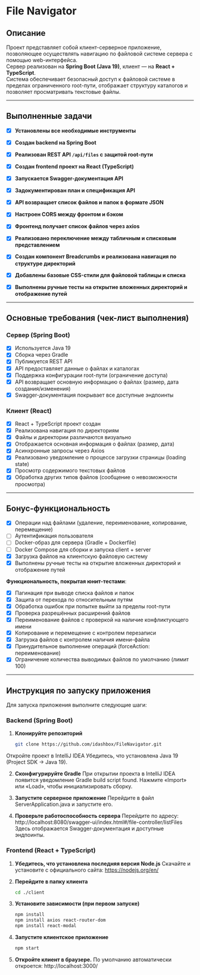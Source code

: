 # File Navigator

##  Описание

Проект представляет собой клиент-серверное приложение, позволяющее осуществлять навигацию по файловой системе сервера с помощью web-интерфейса.  
Сервер реализован на **Spring Boot (Java 19)**, клиент — на **React + TypeScript**.  
Система обеспечивает безопасный доступ к файловой системе в пределах ограниченного root-пути, отображает структуру каталогов и позволяет просматривать текстовые файлы.

---

## Выполненные задачи

- [x] **Установлены все необходимые инструменты**
- [x] **Создан backend на Spring Boot**
- [x] **Реализован REST API `/api/files` с защитой root-пути**
- [x] **Создан frontend проект на React (TypeScript)**
- [x] **Запускается Swagger-документация API**
- [x] **Задокументирован план и спецификация API**
- [x] **API возвращает список файлов и папок в формате JSON**
- [x] **Настроен CORS между фронтом и бэком**
- [x] **Фронтенд получает список файлов через axios**
- [x] **Реализовано переключение между табличным и списковым представлением**
- [x] **Создан компонент Breadcrumbs и реализована навигация по структуре директорий**
- [x] **Добавлены базовые CSS-стили для файловой таблицы и списка**
- [x] **Выполнены ручные тесты на открытие вложенных директорий и отображение путей**


---

## Основные требования (чек-лист выполнения)

### Сервер (Spring Boot)

- [x] Используется Java 19
- [x] Сборка через Gradle
- [x] Публикуется REST API
- [x] API предоставляет данные о файлах и каталогах
- [x] Поддержка конфигурации root-пути (ограничение доступа)
- [x] API возвращает основную информацию о файлах (размер, дата создания/изменения)
- [x] Swagger-документация покрывает все доступные эндпоинты

### Клиент (React)

- [x] React + TypeScript проект создан
- [x] Реализована навигация по директориям
- [x] Файлы и директории различаются визуально
- [x] Отображается основная информация о файлах (размер, дата)
- [x] Асинхронные запросы через Axios
- [x] Реализовано уведомление о процессе загрузки страницы (loading state)
- [x] Просмотр содержимого текстовых файлов
- [x] Обработка других типов файлов (сообщение о невозможности просмотра)

---

## Бонус-функциональность

- [x] Операции над файлами (удаление, переименование, копирование, перемещение)
- [ ] Аутентификация пользователя
- [ ] Docker-образ для сервера (Gradle + Dockerfile)
- [ ] Docker Compose для сборки и запуска client + server
- [x] Загрузка файлов на клиентскую файловую систему
- [x] Выполнены ручные тесты на открытие вложенных директорий и отображение путей

**Функциональность, покрытая юнит-тестами**:

- [x] Пагинация при выводе списка файлов и папок
- [x] Защита от перехода по относительным путям
- [x] Обработка ошибок при попытке выйти за пределы root-пути
- [x] Проверка разрешённых расширений файлов
- [x] Переименование файлов с проверкой на наличие конфликтующего имени
- [x] Копирование и перемещение с контролем перезаписи
- [x] Загрузка файлов с контролем наличия имени-файла
- [x] Принудительное выполнение операций (forceAction: переименование)
- [x] Ограничение количества выводимых файлов по умолчанию (лимит 100)

---

## Инструкция по запуску приложения

Для запуска приложения выполните следующие шаги:

### Backend (Spring Boot)

1. **Клонируйте репозиторий**
   ```bash
   git clone https://github.com/idashbox/FileNavigator.git
Откройте проект в IntelliJ IDEA
Убедитесь, что установлена Java 19 (Project SDK → Java 19).

2. **Сконфигурируйте Gradle**
При открытии проекта в IntelliJ IDEA появится уведомление Gradle build script found.
Нажмите «Import» или «Load», чтобы инициализировать сборку.


3. **Запустите серверное приложение**
Перейдите в файл ServerApplication.java и запустите его.

4. **Проверьте работоспособность сервера**
Перейдите по адресу:
http://localhost:8080/swagger-ui/index.html#/file-controller/listFiles
Здесь отображается Swagger-документация и доступные эндпоинты.

### Frontend (React + TypeScript)
1. **Убедитесь, что установлена последняя версия Node.js**
Скачайте и установите с официального сайта:
https://nodejs.org/en/

2. **Перейдите в папку клиента**
    ```bash
    cd ./client

3. **Установите зависимости (при первом запуске)**
    ```bash
    npm install
    npm install axios react-router-dom
    npm install react-modal

4. **Запустите клиентское приложение**
    ```bash
    npm start

5. **Откройте клиент в браузере.**
    По умолчанию автоматически откроется:
    http://localhost:3000/



